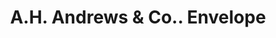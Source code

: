 ---
doi: 10.7916/D8WM2RC3
date_other: '1893'
date_other_textual: '1893'
form: printed ephemera
genre:
- Envelopes
name:
- A.H. Andrews & Co.
object_in_context_url: https://biggert.cul.columbia.edu/items/view/ave_biggert_00152
subject_hierarchical_geographic:
- Chicago, Illinois, United States
subject_name:
- A.H. Andrews & Co.
title: A.H. Andrews & Co.. Envelope
sort_title: A.H. Andrews & Co.. Envelope
call_number: ave_biggert_00152
coordinates:
- 41.83694444444445,-87.68472222222222
pid: ave_biggert_00152
identifiers: ave_biggert_00152
thumbnail: false
permalink: /biggert/ave_biggert_00152/
layout: iiif-image-page
---